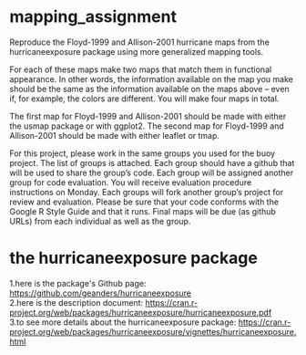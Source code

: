 # mapping_assignment

Reproduce the Floyd-1999 and Allison-2001 hurricane maps from the hurricaneexposure package using more generalized mapping tools.

For each of these maps make two maps that match them in functional appearance. In other words, the information available on the map you make should be the same as the information available on the maps above – even if, for example, the colors are different. You will make four maps in total.

The first map for Floyd-1999 and Allison-2001 should be made with either the usmap
package or with ggplot2.
The second map for Floyd-1999 and Allison-2001 should be made with either leaflet or
tmap.

For this project, please work in the same groups you used for the buoy project. The list of groups is attached. Each group should have a github that will be used to share the group’s code. Each group will be assigned another group for code evaluation. You will receive evaluation procedure instructions on Monday. Each groups will fork another group’s project for review and evaluation. Please be sure that your code conforms with the Google R Style Guide and that it runs. Final maps will be due (as github URLs) from each individual as well as the group.

# the hurricaneexposure package
1.here is the package's Github page: https://github.com/geanders/hurricaneexposure  
2.here is the description document: https://cran.r-project.org/web/packages/hurricaneexposure/hurricaneexposure.pdf  
3.to see more details about the hurricaneexposure package: https://cran.r-project.org/web/packages/hurricaneexposure/vignettes/hurricaneexposure.html


